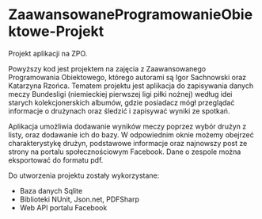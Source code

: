# ZaawansowaneProgramowanieObiektowe-Projekt
Projekt aplikacji na ZPO.



Powyższy kod jest projektem na zajęcia z Zaawansowanego Programowania Obiektowego, którego autorami są Igor Sachnowski oraz Katarzyna Rzońca. Tematem projektu jest aplikacja do zapisywania danych meczy Bundesligi (niemieckiej pierwszej ligi piłki nożnej) według idei starych kolekcjonerskich albumów, gdzie posiadacz mógł przeglądać informacje o drużynach oraz śledzić i zapisywać wyniki ze spotkań.


Aplikacja umożliwia dodawanie wyników meczy poprzez wybór drużyn z listy, oraz dodawanie ich do bazy. W odpowiednim oknie możemy obejrzeć charakterystykę drużyn, podstawowe informacje oraz najnowszy post ze strony na portalu społecznościowym Facebook. Dane o zespole można eksportować do formatu pdf.

Do utworzenia projektu zostały wykorzystane:
- Baza danych Sqlite
- Biblioteki NUnit, Json.net, PDFSharp
- Web API portalu Facebook
